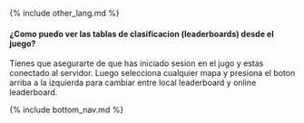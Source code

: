 {% include other_lang.md %}

#### ¿Como puedo ver las tablas de clasificacion (leaderboards) desde el juego?

Tienes que asegurarte de que has iniciado sesion en el jugo y estas conectado al servidor. Luego selecciona cualquier mapa y presiona el boton arriba a la izquierda para cambiar entre local leaderboard y online leaderboard.

<!-- Don't touch this part thank you -->
{% include bottom_nav.md %}